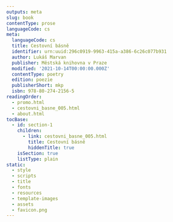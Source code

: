 ```yaml
---
outputs: meta
slug: book
contentType: prose
languageCode: cs
meta:
  languageCode: cs
  title: Cestovní básně
  identifier: urn:uuid:296c0919-9963-415a-a386-6c26c077b931
  author: Lukáš Marvan
  publisher: Městská knihovna v Praze
  modified: '2021-10-14T00:00:00.000Z'
  contentType: poetry
  edition: poezie
  publisherShort: mkp
  isbn: 978-80-274-2156-5
readingOrder:
  - promo.html
  - cestovni_basne_005.html
  - about.html
tocBase:
  - id: section-1
    children:
      - link: cestovni_basne_005.html
        title: Cestovní básně
        hiddenTitle: true
    isSection: true
    listType: plain
static:
  - style
  - scripts
  - title
  - fonts
  - resources
  - template-images
  - assets
  - favicon.png
---
```

